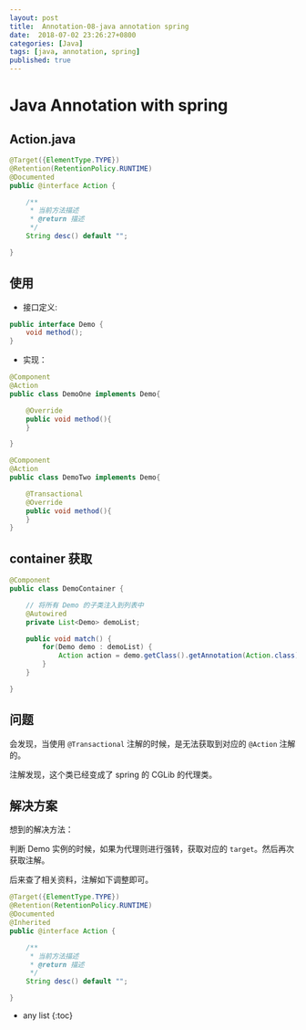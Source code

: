 ```yaml
---
layout: post
title:  Annotation-08-java annotation spring
date:  2018-07-02 23:26:27+0800
categories: [Java]
tags: [java, annotation, spring]
published: true
---
```


# Java Annotation with spring

## Action.java

```java
@Target({ElementType.TYPE})
@Retention(RetentionPolicy.RUNTIME)
@Documented
public @interface Action {

    /**
     * 当前方法描述
     * @return 描述
     */
    String desc() default "";

}
```

##  使用

- 接口定义:

```java
public interface Demo {
    void method();
}
```

- 实现：

```java
@Component
@Action
public class DemoOne implements Demo{

    @Override
    public void method(){
    }   

}
```

```java
@Component
@Action
public class DemoTwo implements Demo{

    @Transactional
    @Override
    public void method(){
    }   
}
```

## container 获取

```java
@Component
public class DemoContainer {

    // 将所有 Demo 的子类注入到列表中
    @Autowired
    private List<Demo> demoList;

    public void match() {
        for(Demo demo : demoList) {
            Action action = demo.getClass().getAnnotation(Action.class);
        }
    }

}
```


## 问题

会发现，当使用 `@Transactional` 注解的时候，是无法获取到对应的 `@Action` 注解的。

注解发现，这个类已经变成了 spring 的 CGLib 的代理类。

## 解决方案

想到的解决方法：

判断 Demo 实例的时候，如果为代理则进行强转，获取对应的 `target`。然后再次获取注解。

后来查了相关资料，注解如下调整即可。

```java
@Target({ElementType.TYPE})
@Retention(RetentionPolicy.RUNTIME)
@Documented
@Inherited
public @interface Action {

    /**
     * 当前方法描述
     * @return 描述
     */
    String desc() default "";

}
```



* any list
{:toc}